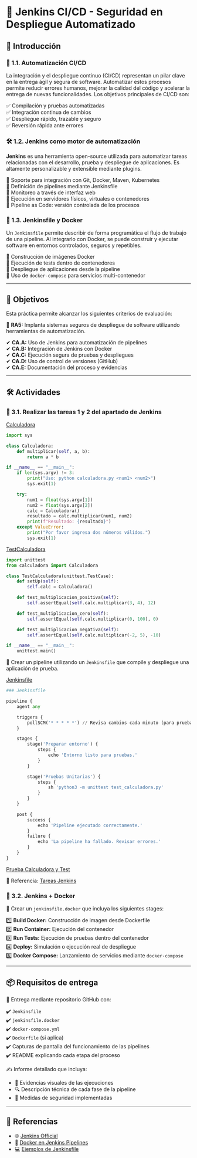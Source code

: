 # 🚀 Jenkins CI/CD - Seguridad en Despliegue Automatizado

## 📌 Introducción

### 🔄 1.1. Automatización CI/CD  
La integración y el despliegue continuo (CI/CD) representan un pilar clave en la entrega ágil y segura de software. Automatizar estos procesos permite reducir errores humanos, mejorar la calidad del código y acelerar la entrega de nuevas funcionalidades. Los objetivos principales de CI/CD son:

✅ Compilación y pruebas automatizadas  
✅ Integración continua de cambios  
✅ Despliegue rápido, trazable y seguro  
✅ Reversión rápida ante errores

### 🛠️ 1.2. Jenkins como motor de automatización  
**Jenkins** es una herramienta open-source utilizada para automatizar tareas relacionadas con el desarrollo, prueba y despliegue de aplicaciones. Es altamente personalizable y extensible mediante plugins.

🔹 Soporte para integración con Git, Docker, Maven, Kubernetes  
🔹 Definición de pipelines mediante Jenkinsfile  
🔹 Monitoreo a través de interfaz web  
🔹 Ejecución en servidores físicos, virtuales o contenedores  
🔹 Pipeline as Code: versión controlada de los procesos

### 📄 1.3. Jenkinsfile y Docker  
Un `Jenkinsfile` permite describir de forma programática el flujo de trabajo de una pipeline. Al integrarlo con Docker, se puede construir y ejecutar software en entornos controlados, seguros y repetibles.

🔹 Construcción de imágenes Docker  
🔹 Ejecución de tests dentro de contenedores  
🔹 Despliegue de aplicaciones desde la pipeline  
🔹 Uso de `docker-compose` para servicios multi-contenedor

---

## 🎯 Objetivos

Esta práctica permite alcanzar los siguientes criterios de evaluación:

📌 **RA5:** Implanta sistemas seguros de despliegue de software utilizando herramientas de automatización.

✔ **CA.A:** Uso de Jenkins para automatización de pipelines  
✔ **CA.B:** Integración de Jenkins con Docker  
✔ **CA.C:** Ejecución segura de pruebas y despliegues  
✔ **CA.D:** Uso de control de versiones (GitHub)  
✔ **CA.E:** Documentación del proceso y evidencias

---

## 🛠️ Actividades

### 🔧 3.1. Realizar las tareas 1 y 2 del apartado de Jenkins  

[Calculadora](https://github.com/PPS10711021/RA5/blob/main/RA5_1/calculadora.py)
```python
import sys

class Calculadora:
    def multiplicar(self, a, b):
        return a * b

if __name__ == "__main__":
    if len(sys.argv) != 3:
        print("Uso: python calculadora.py <num1> <num2>")
        sys.exit(1)

    try:
        num1 = float(sys.argv[1])
        num2 = float(sys.argv[2])
        calc = Calculadora()
        resultado = calc.multiplicar(num1, num2)
        print(f"Resultado: {resultado}")
    except ValueError:
        print("Por favor ingresa dos números válidos.")
        sys.exit(1)
```

[TestCalculadora](https://github.com/PPS10711021/RA5/blob/main/RA5_1/test_calculadora.py)
```python
import unittest
from calculadora import Calculadora

class TestCalculadora(unittest.TestCase):
    def setUp(self):
        self.calc = Calculadora()

    def test_multiplicacion_positiva(self):
        self.assertEqual(self.calc.multiplicar(3, 4), 12)

    def test_multiplicacion_cero(self):
        self.assertEqual(self.calc.multiplicar(0, 100), 0)

    def test_multiplicacion_negativa(self):
        self.assertEqual(self.calc.multiplicar(-2, 5), -10)

if __name__ == "__main__":
    unittest.main()
```
 
📄 Crear un pipeline utilizando un `Jenkinsfile` que compile y despliegue una aplicación de prueba.

[Jenkinsfile](https://github.com/PPS10711021/RA5/blob/main/RA5_1/Jenkinsfile)
```python
### Jenkinsfile

pipeline {
    agent any

    triggers {
        pollSCM('* * * * *') // Revisa cambios cada minuto (para pruebas)
    }

    stages {
        stage('Preparar entorno') {
            steps {
                echo 'Entorno listo para pruebas.'
            }
        }

        stage('Pruebas Unitarias') {
            steps {
                sh 'python3 -m unittest test_calculadora.py'
            }
        }
    }

    post {
        success {
            echo 'Pipeline ejecutado correctamente.'
        }
        failure {
            echo 'La pipeline ha fallado. Revisar errores.'
        }
    }
}
```
[Prueba Calculadora y Test](https://github.com/PPS10711021/RA5/blob/main/RA5_1/assets/calc.png)

📖 Referencia: [Tareas Jenkins](https://psegarrac.github.io/Ciberseguridad-PePS/tema5/cd/ci/2022/01/13/jenkins.html#tareas)

### 🐳 3.2. Jenkins + Docker  
📌 Crear un `jenkinsfile.docker` que incluya los siguientes stages:

1️⃣ **Build Docker:** Construcción de imagen desde Dockerfile  
2️⃣ **Run Container:** Ejecución del contenedor  
3️⃣ **Run Tests:** Ejecución de pruebas dentro del contenedor  
4️⃣ **Deploy:** Simulación o ejecución real de despliegue  
5️⃣ **Docker Compose:** Lanzamiento de servicios mediante `docker-compose`

---

## 📦 Requisitos de entrega

📂 Entrega mediante repositorio GitHub con:

✔️ `Jenkinsfile`  
✔️ `jenkinsfile.docker`  
✔️ `docker-compose.yml`  
✔️ `Dockerfile` (si aplica)  
✔️ Capturas de pantalla del funcionamiento de las pipelines  
✔️ README explicando cada etapa del proceso

✍️ Informe detallado que incluya:

- 📸 Evidencias visuales de las ejecuciones  
- 🔍 Descripción técnica de cada fase de la pipeline  
- 🔐 Medidas de seguridad implementadas

---

## 📖 Referencias

- 🌐 [Jenkins Official](https://www.jenkins.io)  
- 📘 [Docker en Jenkins Pipelines](https://www.jenkins.io/doc/book/pipeline/docker/)  
- 💻 [Ejemplos de Jenkinsfile](https://github.com/jenkinsci/pipeline-examples)
